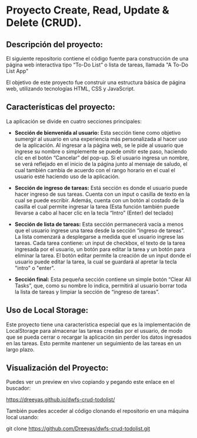 # Proyecto Create, Read, Update & Delete (CRUD).
## Descripción del proyecto:
El siguiente repositorio contiene el código fuente para construcción de una página web interactiva tipo “To-Do List” o lista de tareas, llamada "A To-Do List App"

El objetivo de este proyecto fue construir una estructura básica de página web, utilizando tecnologías HTML, CSS y JavaScript. 

## Características del proyecto:
La aplicación se divide en cuatro secciones principales:

+ **Sección de bienvenida al usuario:** Esta sección tiene como objetivo sumergir al usuario en una experiencia más personalizada al hacer uso de la aplicación. Al ingresar a la página web, se le pide al usuario que ingrese su nombre o simplemente se puede omitir este paso, haciendo clic en el botón “Cancelar” del pop-up. Si el usuario ingresa un nombre, se verá reflejado en el inicio de la página junto al mensaje de saludo, el cual también cambia de acuerdo con el rango horario en el cual el usuario esté haciendo uso de la aplicación. 

+ **Sección de ingreso de tareas:** Está sección es donde el usuario puede hacer ingreso de sus tareas. Cuenta con un input o casilla de texto en la cual se puede escribir. Además, cuenta con un botón al costado de la casilla el cual permite ingresar la tarea (Esta función también puede llevarse a cabo al hacer clic en la tecla “Intro” (Enter) del teclado)

+ **Sección de lista de tareas:** Esta sección permanecerá vacía a menos que el usuario ingrese una tarea desde la sección “ingreso de tareas”. La lista comenzará a desplegarse a medida que el usuario ingrese las tareas. Cada tarea contiene: un input de checkbox, el texto de la tarea ingresada por el usuario, un botón para editar la tarea y un botón para eliminar la tarea. El botón editar permite la creación de un input donde el usuario puede editar la tarea, la cual se guardará al apretar la tecla "intro" o "enter".

+ **Sección final:** Esta pequeña sección contiene un simple botón “Clear All Tasks”, que, como su nombre lo indica, permitirá al usuario borrar toda la lista de tareas y limpiar la sección de “ingreso de tareas”.

## Uso de Local Storage:
Este proyecto tiene una característica especial que es la implementación de LocalStorage para almacenar las tareas creadas por el usuario, de modo que se pueda cerrar o recargar la aplicación sin perder los datos ingresados en las tareas. Esto permite mantener un seguimiento de las tareas en un largo plazo.

## Visualización del Proyecto:
Puedes ver un preview en vivo copiando y pegando este enlace en el buscador:

https://dreeyas.github.io/dwfs-crud-todolist/

También puedes acceder al código clonando el repositorio en una máquina local usando:

git clone https://github.com/Dreeyas/dwfs-crud-todolist.git
